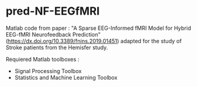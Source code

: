 # pred-NF-EEGfMRI

Matlab code from paper : "A Sparse EEG-Informed fMRI Model for Hybrid EEG-fMRI Neurofeedback Prediction"(https://dx.doi.org/10.3389/fnins.2019.01451)
adapted for the study of Stroke patients from the Hemisfer study.

Requiered Matlab toolboxes :
- Signal Processing Toolbox
- Statistics and Machine Learning Toolbox

